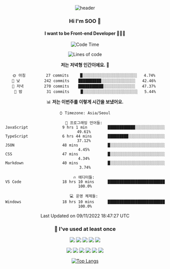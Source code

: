 <div align="center">
  
  ![header](https://capsule-render.vercel.app/api?type=waving&color=auto&height=300&section=header&text=SOO'S%20GITHUB&fontSize=90)
  
   ### Hi I'm SOO 👋
  
   #### I want to be Front-end Developer 👩🏻‍💻
  
   <!--START_SECTION:waka-->
![Code Time](http://img.shields.io/badge/Code%20Time-275%20hrs%2051%20mins-blue)

![Lines of code](https://img.shields.io/badge/%EC%A0%80%EB%8A%94%20%EC%97%AC%ED%83%9C%EA%B9%8C%EC%A7%80%20-1%20Million%20%EC%A4%84%EC%9D%98%20%EC%BD%94%EB%93%9C%EB%A5%BC%20%EC%9E%91%EC%84%B1%ED%96%88%EC%96%B4%EC%9A%94.-blue)

**저는 저녁형 인간이에요. 🦉** 

```text
🌞 아침         27 commits     █░░░░░░░░░░░░░░░░░░░░░░░░   4.74% 
🌆 낮　         242 commits    ██████████░░░░░░░░░░░░░░░   42.46% 
🌃 저녁         270 commits    ███████████░░░░░░░░░░░░░░   47.37% 
🌙 밤　         31 commits     █░░░░░░░░░░░░░░░░░░░░░░░░   5.44%

```


📊 **저는 이번주를 이렇게 시간을 보냈어요.** 

```text
⌚︎ Timezone: Asia/Seoul

💬 프로그래밍 언어들: 
JavaScript               9 hrs 1 min         ████████████░░░░░░░░░░░░░   49.61% 
TypeScript               6 hrs 44 mins       █████████░░░░░░░░░░░░░░░░   37.12% 
JSON                     48 mins             █░░░░░░░░░░░░░░░░░░░░░░░░   4.45% 
CSS                      47 mins             █░░░░░░░░░░░░░░░░░░░░░░░░   4.34% 
Markdown                 40 mins             █░░░░░░░░░░░░░░░░░░░░░░░░   3.74%

🔥 에디터들: 
VS Code                  18 hrs 10 mins      █████████████████████████   100.0%

💻 운영 체제들: 
Windows                  18 hrs 10 mins      █████████████████████████   100.0%

```


 Last Updated on 09/11/2022 18:47:27 UTC
<!--END_SECTION:waka-->
  
   ### 🌱 I've used at least once
  
  <img src="https://img.shields.io/badge/React-61DAFB?style=flat-square&logo=React&logoColor=white"/></a>
  <img src="https://img.shields.io/badge/Typescript-3178C6?style=flat-square&logo=TypeScript&logoColor=white"/></a>
  <img src="https://img.shields.io/badge/HTML-E34F26?style=flat-square&logo=html5&logoColor=white"/></a>
  <img src="https://img.shields.io/badge/CSS-1572B6?style=flat-square&logo=css3&logoColor=white"/></a>
  <img src="https://img.shields.io/badge/Node.js-339933?style=flat-square&logo=Node.js&logoColor=white"/></a>
  
  <img src="https://img.shields.io/badge/Express-000000?style=flat-square&logo=Express&logoColor=white"/></a>
  <img src="https://img.shields.io/badge/MongoDB-47A248?style=flat-square&logo=MongoDB&logoColor=white"/></a>
  <img src="https://img.shields.io/badge/Pug-A86454?style=flat-square&logo=Pug&logoColor=white"/></a>
  <img src="https://img.shields.io/badge/Python-3776AB?style=flat-square&logo=Python&logoColor=white"/></a>
  <img src="https://img.shields.io/badge/Java-007396?style=flat-square&logo=Java&logoColor=white"/></a>
  <img src="https://img.shields.io/badge/C-A8B9CC?style=flat-square&logo=C&logoColor=white"/></a>




   [![Top Langs](https://github-readme-stats.vercel.app/api/top-langs/?username=aubepluieh3&layout=compact)](https://github.com/aubepluieh3/github-readme-stats)

</div>
